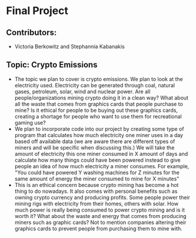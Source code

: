 # Final Project

## Contributors: 
* Victoria Berkowitz and Stephannia Kabanakis

## Topic: Crypto Emissions
* The topic we plan to cover is crypto emissions. We plan to look at the electricity used. Electricity can be generated through coal, natural gases, petroleum, solar, wind and nuclear power. Are all people/organizations mining crypto doing it in a clean way? What about all the waste that comes from graphics cards that people purchase to mine? Is it ethical for people to be buying out these graphics cards, creating a shortage for people who want to use them for recreational gaming use? 
* We plan to incorporate code into our project by creating some type of program that calculates how much electricity one miner uses in a day based off available data (we are aware there are different types of miners and will be specific when discussing this.) We will take the amount of electricity this one miner consumed in X amount of days and calculate how many things could have been powered instead to give people an idea of how much electricity a miner consumes. For example, "You could have powered Y washing machines for Z minutes for the same amount of energy the miner consumed to mine for X minutes"
* This is an ethical concern because crypto mining has become a hot thing to do nowadays. It also comes with personal benefits such as owning crypto currency and producing profits. Some people power their mining rigs with electricity from their homes, others with solar. How much power is really being consumed to power crypto mining and is it worth it? What about the waste and energy that comes from producing miners such as graphic cards? Not to mention companies altering their graphics cards to prevent people from purchasing them to mine with.
